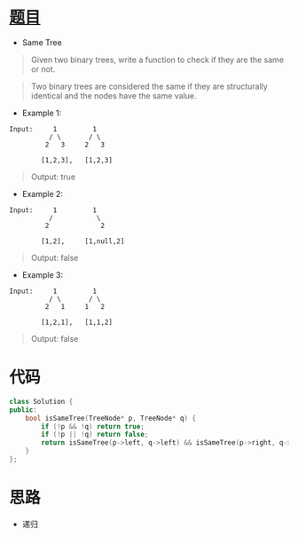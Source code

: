 # [题目](https://leetcode.com/problems/same-tree)

* Same Tree

> Given two binary trees, write a function to check if they are the same or not.

> Two binary trees are considered the same if they are structurally identical and the nodes have the same value.

* Example 1:
```
Input:     1         1
          / \       / \
         2   3     2   3

        [1,2,3],   [1,2,3]
```

> Output: true

* Example 2:
```
Input:     1         1
          /           \
         2             2

        [1,2],     [1,null,2]
```

> Output: false

* Example 3:
```
Input:     1         1
          / \       / \
         2   1     1   2

        [1,2,1],   [1,1,2]
```

> Output: false

# 代码
```cpp
class Solution {
public:
    bool isSameTree(TreeNode* p, TreeNode* q) {
        if (!p && !q) return true;
        if (!p || !q) return false;
        return isSameTree(p->left, q->left) && isSameTree(p->right, q->right);
    }
};
```

# 思路

* 递归
